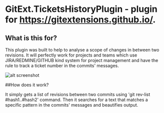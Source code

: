 # GitExt.TicketsHistoryPlugin - plugin for https://gitextensions.github.io/.

## What is this for?

This plugin was built to help to analyse a scope of changes in between two revisions. It will perfectly work for projects and teams which use JIRA/REDMINE/GITHUB kind system for project management and have the rule to track a ticket number in the commits' messages.

![alt screenshot](https://github.com/phen89/GitExt.TicketsHistoryPlugin/raw/master/docs/screenshot.png)

##How does it work? 

It simply gets a list of revisions between two commits using 'git rev-list #hash1..#hash2' command. Then it searches for a text that matches a specific pattern in the commits' messages and beautifies output.

